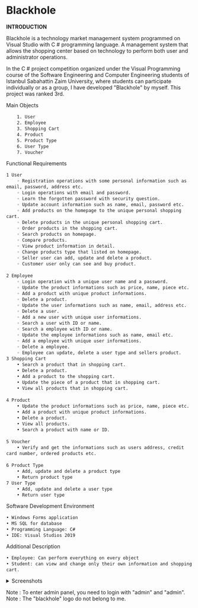 # Blackhole

<b>INTRODUCTION</b>

  Blackhole is a technology market management system programmed on Visual Studio with C # programming language. A management system that allows the shopping    center based on technology to perform both user and administrator operations.

  In the C # project competition organized under the Visual Programming course of the Software Engineering and Computer Engineering students of Istanbul Sabahattin Zaim University, where students can participate individually or as a group, I have developed  "Blackhole" by myself. This project was ranked 3rd.

Main Objects

        1. User
        2. Employee
        3. Shopping Cart
        4. Product
        5. Product Type
        6. User Type
        7. Voucher
        
Functional Requirements

    1 User
        ◦ Registration operations with some personal information such as email, password, address etc.
        ◦ Login operations with email and password.
        ◦ Learn the forgotten password with security question.
        ◦ Update account information such as name, email, password etc.
        ◦ Add products on the homepage to the unique personal shopping cart.
        ◦ Delete products in the unique personal shopping cart.
        ◦ Order products in the shopping cart.
        ◦ Search products on homepage.
        ◦ Compare products.
        ◦ View product information in detail.
        ◦ Change products type that listed on homepage.
        ◦ Seller user can add, update and delete a product.
        ◦ Customer user only can see and buy product.

    2 Employee
        ◦ Login operation with a unique user name and a password.
        ◦ Update the product informations such as price, name, piece etc.
        ◦ Add a product with unique product informations.
        ◦ Delete a product.
        ◦ Update the user informations such as name, email, address etc.
        ◦ Delete a user.
        ◦ Add a new user with unique user informations.
        ◦ Search a user with ID or name.
        ◦ Search a employee with ID or name.
        ◦ Update the employee informations such as name, email etc.
        ◦ Add a employee with unique user informations.
        ◦ Delete a employee.
        ◦ Employee can update, delete a user type and sellers product.
    3 Shopping Cart
        • Search a product that in shopping cart.
        • Delete a product.
        • Add a product to the shopping cart.
        • Update the piece of a product that in shopping cart.
        • View all products that in shopping cart.

    4 Product
        • Update the product informations such as price, name, piece etc.
        • Add a product with unique product informations.
        • Delete a product.
        • View all products.
        • Search a product with name or ID.

    5 Voucher
        • Verify and get the informations such as users address, credit card number, ordered products etc.

    6 Product Type
        • Add, update and delete a product type
        • Return product type
    7 User Type
        • Add, update and delete a user type
        • Return user type


Software Development Environment

    • Windows Forms application
    • MS SQL for database
    • Programming Language: C#
    • IDE: Visual Studios 2019
    
Additional Description

    • Employee: Can perform everything on every object
    • Student: can view and change only their own information and shopping cart.


<details>
  <summary>Screenshots</summary>

![](ss1.png)
![](ss2.png)
![](ss3.png)
![](ss4.png)
![](ss5.png)
![](ss6.png)
![](ss7.png)
![](ss8.png)
![](ss9.png)
![](ss10.png)
![](ss11.png)
![](ss12.png)
![](ss13.png)
![](compare.png)

</details>



Note : To enter admin panel, you need to login with "admin" and "admin".
Note : The "blackhole" logo do not belong to me.

